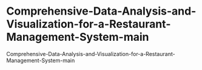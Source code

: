 # Comprehensive-Data-Analysis-and-Visualization-for-a-Restaurant-Management-System-main
Comprehensive-Data-Analysis-and-Visualization-for-a-Restaurant-Management-System-main
